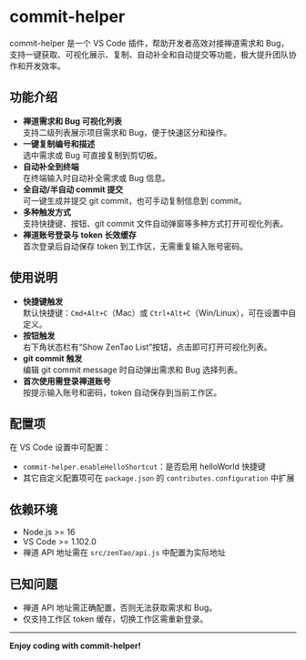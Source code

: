 # commit-helper

commit-helper 是一个 VS Code 插件，帮助开发者高效对接禅道需求和 Bug，支持一键获取、可视化展示、复制、自动补全和自动提交等功能，极大提升团队协作和开发效率。

## 功能介绍

-   **禅道需求和 Bug 可视化列表**  
    支持二级列表展示项目需求和 Bug，便于快速区分和操作。
-   **一键复制编号和描述**  
    选中需求或 Bug 可直接复制到剪切板。
-   **自动补全到终端**  
    在终端输入时自动补全需求或 Bug 信息。
-   **全自动/半自动 commit 提交**  
    可一键生成并提交 git commit，也可手动复制信息到 commit。
-   **多种触发方式**  
    支持快捷键、按钮、git commit 文件自动弹窗等多种方式打开可视化列表。
-   **禅道账号登录与 token 长效缓存**  
    首次登录后自动保存 token 到工作区，无需重复输入账号密码。

## 使用说明

-   **快捷键触发**  
    默认快捷键：`Cmd+Alt+C`（Mac）或 `Ctrl+Alt+C`（Win/Linux），可在设置中自定义。
-   **按钮触发**  
    右下角状态栏有“Show ZenTao List”按钮，点击即可打开可视化列表。
-   **git commit 触发**  
    编辑 git commit message 时自动弹出需求和 Bug 选择列表。
-   **首次使用需登录禅道账号**  
    按提示输入账号和密码，token 自动保存到当前工作区。

## 配置项

在 VS Code 设置中可配置：

-   `commit-helper.enableHelloShortcut`：是否启用 helloWorld 快捷键
-   其它自定义配置项可在 `package.json` 的 `contributes.configuration` 中扩展

## 依赖环境

-   Node.js >= 16
-   VS Code >= 1.102.0
-   禅道 API 地址需在 `src/zenTao/api.js` 中配置为实际地址

## 已知问题

-   禅道 API 地址需正确配置，否则无法获取需求和 Bug。
-   仅支持工作区 token 缓存，切换工作区需重新登录。

---

**Enjoy coding with commit-helper!**
